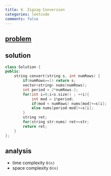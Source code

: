 ```yaml
---
title: 6. Zigzag Conversion
categories: leetcode
comments: false
---
```

## [problem](https://leetcode.com/problems/zigzag-conversion/)
## solution
```c++
class Solution {
public:
    string convert(string s, int numRows) {
        if(numRows==1) return s;
        vector<string> nums(numRows);
        int period = 2*numRows-2;
        for(int i=0;i<s.size() ; ++i){
            int mod = i%period;
            if(mod < numRows) nums[mod]+=s[i];
            else nums[period-mod]+=s[i];
        }
        string ret;
        for(string str:nums) ret+=str;
        return ret;
    }
};
```
## analysis
- time complexity `O(n)`
- space complexity `O(n)`

